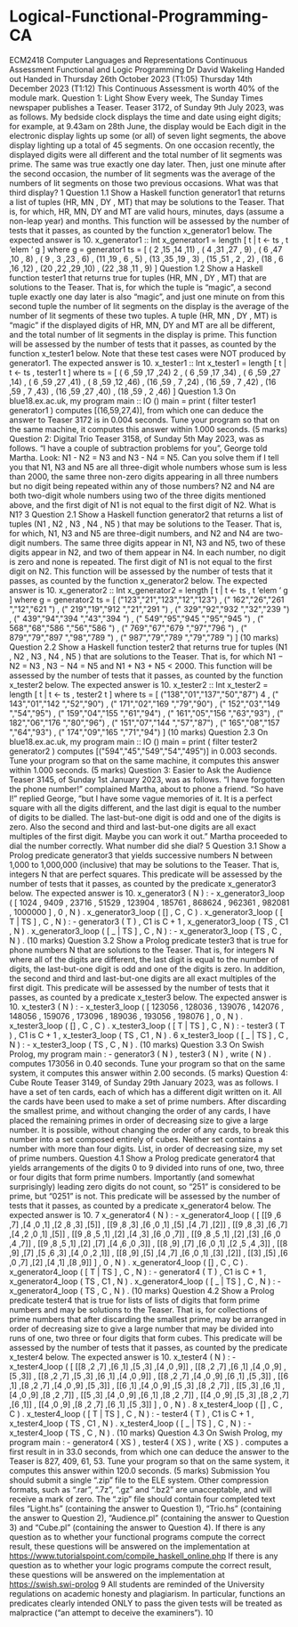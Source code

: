 # Logical-Functional-Programming-CA

ECM2418 Computer Languages and Representations
Continuous Assessment
Functional and Logic Programming
Dr David Wakeling
Handed out Handed in
Thursday 26th October 2023 (T1:05) Thursday 14th December 2023 (T1:12)
This Continuous Assessment is worth 40% of the module mark.
Question 1: Light Show
Every week, The Sunday Times newspaper publishes a Teaser. Teaser 3172, of Sunday
9th July 2023, was as follows.
My bedside clock displays the time and date using eight digits; for example,
at 9.43am on 28th June, the display would be
Each digit in the electronic display lights up some (or all) of seven light segments, the above display lighting up a total of 45 segments.
On one occasion recently, the displayed digits were all different and the total
number of lit segments was prime. The same was true exactly one day later.
Then, just one minute after the second occasion, the number of lit segments
was the average of the numbers of lit segments on those two previous occasions.
What was that third display?
1
Question 1.1
Show a Haskell function generator1 that returns a list of tuples (HR, MN , DY , MT)
that may be solutions to the Teaser. That is, for which, HR, MN, DY and MT are valid
hours, minutes, days (assume a non-leap year) and months.
This function will be assessed by the number of tests that it passes, as counted by the
function x_generator1 below. The expected answer is 10.
x_generator1 :: Int
x_generator1 =
length [ t | t <- ts , t ‘elem ‘ g ]
where
g = generator1
ts =
[ ( 2 ,15 ,14 ,11)
, ( 4 ,31 ,27 , 9)
, ( 6 ,47 ,10 , 8)
, ( 9 , 3 ,23 , 6)
, (11 ,19 , 6 , 5)
, (13 ,35 ,19 , 3)
, (15 ,51 , 2 , 2)
, (18 , 6 ,16 ,12)
, (20 ,22 ,29 ,10)
, (22 ,38 ,11 , 9)
]
Question 1.2
Show a Haskell function tester1 that returns true for tuples (HR, MN , DY , MT) that
are solutions to the Teaser. That is, for which the tuple is “magic”, a second tuple exactly
one day later is also “magic”, and just one minute on from this second tuple the number
of lit segments on the display is the average of the number of lit segments of these two
tuples. A tuple (HR, MN , DY , MT) is “magic” if the displayed digits of HR, MN, DY
and MT are all be different, and the total number of lit segments in the display is prime.
This function will be assessed by the number of tests that it passes, as counted by the function x_tester1 below. Note that these test cases were NOT produced by generator1.
The expected answer is 10.
x_tester1 :: Int
x_tester1 =
length [ t | t <- ts , tester1 t ]
where
ts =
[ ( 6 ,59 ,17 ,24)
2
, ( 6 ,59 ,17 ,34)
, ( 6 ,59 ,27 ,14)
, ( 6 ,59 ,27 ,41)
, ( 8 ,59 ,12 ,46)
, (16 ,59 , 7 ,24)
, (16 ,59 , 7 ,42)
, (16 ,59 , 7 ,43)
, (16 ,59 ,27 ,40)
, (18 ,59 , 2 ,46)
]
Question 1.3
On blue18.ex.ac.uk, my program
main :: IO ()
main =
print ( filter tester1 generator1 )
computes [(16,59,27,4)], from which one can deduce the answer to Teaser 3172 is
in 0.004 seconds. Tune your program so that on the same machine, it computes this
answer within 1.000 seconds.
(5 marks)
Question 2: Digital Trio
Teaser 3158, of Sunday 5th May 2023, was as follows.
“I have a couple of subtraction problems for you”, George told Martha. Look:
N1 - N2 = N3 and N3 - N4 = N5. Can you solve them if I tell you that N1,
N3 and N5 are all three-digit whole numbers whose sum is less than 2000, the
same three non-zero digits appearing in all three numbers but no digit being
repeated within any of those numbers? N2 and N4 are both two-digit whole
numbers using two of the three digits mentioned above, and the first digit of
N1 is not equal to the first digit of N2.
What is N1?
3
Question 2.1
Show a Haskell function generator2 that returns a list of tuples (N1 , N2 , N3 , N4 , N5 )
that may be solutions to the Teaser. That is, for which, N1, N3 and N5 are three-digit
numbers, and N2 and N4 are two-digit numbers. The same three digits appear in N1,
N3 and N5, two of these digits appear in N2, and two of them appear in N4. In each
number, no digit is zero and none is repeated. The first digit of N1 is not equal to the
first digit on N2.
This function will be assessed by the number of tests that it passes, as counted by the
function x_generator2 below. The expected answer is 10.
x_generator2 :: Int
x_generator2 =
length [ t | t <- ts , t ‘elem ‘ g ]
where
g = generator2
ts =
[ ("123","21","123","12","123")
, (" 162","26","261 ","12","621 ")
, (" 219","19","912 ","21","291 ")
, (" 329","92","932 ","32","239 ")
, (" 439","94","394 ","43","394 ")
, (" 549","95","945 ","95","945 ")
, (" 568","68","586 ","56","586 ")
, (" 769","67","679 ","97","796 ")
, (" 879","79","897 ","98","789 ")
, (" 987","79","789 ","79","789 ")
]
(10 marks)
Question 2.2
Show a Haskell function tester2 that returns true for tuples (N1 , N2 , N3 , N4 , N5 ) that
are solutions to the Teaser. That is, for which N1 − N2 = N3 , N3 − N4 = N5 and
N1 + N3 + N5 < 2000.
This function will be assessed by the number of tests that it passes, as counted by the
function x_tester2 below. The expected answer is 10.
x_tester2 :: Int
x_tester2 =
length [ t | t <- ts , tester2 t ]
where
ts =
[ ("138","01","137","50","87")
4
, (" 143","01","142 ","52","90")
, (" 171","02","169 ","79","90")
, (" 152","03","149 ","54","95")
, (" 159","04","155 ","61","94")
, (" 161","05","156 ","63","93")
, (" 182","06","176 ","80","96")
, (" 151","07","144 ","57","87")
, (" 165","08","157 ","64","93")
, (" 174","09","165 ","71","94")
]
(10 marks)
Question 2.3
On blue18.ex.ac.uk, my program
main :: IO ()
main =
print ( filter tester2 generator2 )
computes [("594","45","549","54","495")] in 0.003 seconds. Tune your program so
that on the same machine, it computes this answer within 1.000 seconds.
(5 marks)
Question 3: Easier to Ask the Audience
Teaser 3145, of Sunday 1st January 2023, was as follows.
“I have forgotten the phone number!” complained Martha, about to phone a
friend. “So have I!” replied George, “but I have some vague memories of it.
It is a perfect square with all the digits different, and the last digit is equal
to the number of digits to be dialled. The last-but-one digit is odd and one
of the digits is zero. Also the second and third and last-but-one digits are all
exact multiples of the first digit. Maybe you can work it out.”
Martha proceeded to dial the number correctly.
What number did she dial?
5
Question 3.1
Show a Prolog predicate generator3 that yields successive numbers N between 1,000 to
1,000,000 (inclusive) that may be solutions to the Teaser. That is, integers N that are
perfect squares.
This predicate will be assessed by the number of tests that it passes, as counted by the
predicate x_generator3 below. The expected answer is 10.
x_generator3 ( N ) : -
x_generator3_loop (
[ 1024 , 9409 , 23716 , 51529
, 123904 , 185761 , 868624 , 962361
, 982081 , 1000000 ] , 0 , N ) .
x_generator3_loop ( [] , C , C ) .
x_generator3_loop ( [ T | TS ] , C , N ) : -
generator3 ( T ) ,
C1 is C + 1 ,
x_generator3_loop ( TS , C1 , N ) .
x_generator3_loop ( [ _ | TS ] , C , N ) : -
x_generator3_loop ( TS , C , N ) .
(10 marks)
Question 3.2
Show a Prolog predicate tester3 that is true for phone numbers N that are solutions to
the Teaser. That is, for integers N where all of the digits are different, the last digit is
equal to the number of digits, the last-but-one digit is odd and one of the digits is zero.
In addition, the second and third and last-but-one digits are all exact multiples of the
first digit.
This predicate will be assessed by the number of tests that it passes, as counted by a
predicate x_tester3 below. The expected answer is 10.
x_tester3 ( N ) : -
x_tester3_loop (
[ 123056 , 128036 , 139076 , 142076
, 148056 , 159076 , 173096 , 189036
, 193056 , 198076 ] , 0 , N ) .
x_tester3_loop ( [] , C , C ) .
x_tester3_loop ( [ T | TS ] , C , N ) : -
tester3 ( T ) ,
C1 is C + 1 ,
x_tester3_loop ( TS , C1 , N ) .
6
x_tester3_loop ( [ _ | TS ] , C , N ) : -
x_tester3_loop ( TS , C , N ) .
(10 marks)
Question 3.3
On Swish Prolog, my program
main : -
generator3 ( N ) , tester3 ( N ) , write ( N ) .
computes 173056 in 0.40 seconds. Tune your program so that on the same system, it
computes this answer within 2.00 seconds.
(5 marks)
Question 4: Cube Route
Teaser 3149, of Sunday 29th January 2023, was as follows.
I have a set of ten cards, each of which has a different digit written on it. All
the cards have been used to make a set of prime numbers. After discarding
the smallest prime, and without changing the order of any cards, I have placed
the remaining primes in order of decreasing size to give a large number. It is
possible, without changing the order of any cards, to break this number into
a set composed entirely of cubes. Neither set contains a number with more
than four digits.
List, in order of decreasing size, my set of prime numbers.
Question 4.1
Show a Prolog predicate generator4 that yields arrangements of the digits 0 to 9 divided
into runs of one, two, three or four digits that form prime numbers. Importantly (and
somewhat surprisingly) leading zero digits do not count, so “251” is considered to be
prime, but “0251” is not.
This predicate will be assessed by the number of tests that it passes, as counted by a
predicate x_generator4 below. The expected answer is 10.
7
x_generator4 ( N ) : -
x_generator4_loop (
[ [[9 ,6 ,7] ,[4 ,0 ,1] ,[2 ,8 ,3] ,[5]]
, [[9 ,8 ,3] ,[6 ,0 ,1] ,[5] ,[4 ,7] ,[2]]
, [[9 ,8 ,3] ,[6 ,7] ,[4 ,2 ,0 ,1] ,[5]]
, [[9 ,8 ,5 ,1] ,[2] ,[4 ,3] ,[6 ,0 ,7]]
, [[9 ,8 ,5 ,1] ,[2] ,[3] ,[6 ,0 ,4 ,7]]
, [[9 ,8 ,5 ,1] ,[2] ,[7] ,[4 ,6 ,0 ,3]]
, [[8 ,9] ,[7] ,[6 ,0 ,1] ,[2 ,5 ,4 ,3]]
, [[8 ,9] ,[7] ,[5 ,6 ,3] ,[4 ,0 ,2 ,1]]
, [[8 ,9] ,[5] ,[4 ,7] ,[6 ,0 ,1] ,[3] ,[2]]
, [[3] ,[5] ,[6 ,0 ,7] ,[2] ,[4 ,1] ,[8 ,9]] ] , 0 , N ) .
x_generator4_loop ( [] , C , C ) .
x_generator4_loop ( [ T | TS ] , C , N ) : -
generator4 ( T ) ,
C1 is C + 1 ,
x_generator4_loop ( TS , C1 , N ) .
x_generator4_loop ( [ _ | TS ] , C , N ) : -
x_generator4_loop ( TS , C , N ) .
(10 marks)
Question 4.2
Show a Prolog predicate tester4 that is true for lists of lists of digits that form prime
numbers and may be solutions to the Teaser. That is, for collections of prime numbers
that after discarding the smallest prime, may be arranged in order of decreasing size to
give a large number that may be divided into runs of one, two three or four digits that
form cubes.
This predicate will be assessed by the number of tests that it passes, as counted by the
predicate x_tester4 below. The expected answer is 10.
x_tester4 ( N ) : -
x_tester4_loop (
[ [[8 ,2 ,7] ,[6 ,1] ,[5 ,3] ,[4 ,0 ,9]]
, [[8 ,2 ,7] ,[6 ,1] ,[4 ,0 ,9] ,[5 ,3]]
, [[8 ,2 ,7] ,[5 ,3] ,[6 ,1] ,[4 ,0 ,9]]
, [[8 ,2 ,7] ,[4 ,0 ,9] ,[6 ,1] ,[5 ,3]]
, [[6 ,1] ,[8 ,2 ,7] ,[4 ,0 ,9] ,[5 ,3]]
, [[6 ,1] ,[4 ,0 ,9] ,[5 ,3] ,[8 ,2 ,7]]
, [[5 ,3] ,[6 ,1] ,[4 ,0 ,9] ,[8 ,2 ,7]]
, [[5 ,3] ,[4 ,0 ,9] ,[6 ,1] ,[8 ,2 ,7]]
, [[4 ,0 ,9] ,[5 ,3] ,[8 ,2 ,7] ,[6 ,1]]
, [[4 ,0 ,9] ,[8 ,2 ,7] ,[6 ,1] ,[5 ,3]] ] , 0 , N ) .
8
x_tester4_loop ( [] , C , C ) .
x_tester4_loop ( [ T | TS ] , C , N ) : -
tester4 ( T ) ,
C1 is C + 1 ,
x_tester4_loop ( TS , C1 , N ) .
x_tester4_loop ( [ _ | TS ] , C , N ) : -
x_tester4_loop ( TS , C , N ) .
(10 marks)
Question 4.3
On Swish Prolog, my program
main : -
generator4 ( XS ) , tester4 ( XS ) , write ( XS ) .
computes a first result in in 33.0 seconds, from which one can deduce the answer to the
Teaser is 827, 409, 61, 53. Tune your program so that on the same system, it computes
this answer within 120.0 seconds.
(5 marks)
Submission
You should submit a single “.zip” file to the ELE system. Other compression formats,
such as “.rar”, “.7z”, “.gz” and “.bz2” are unacceptable, and will receive a mark of zero.
The “.zip” file should contain four completed text files “Light.hs” (containing the answer
to Question 1), “Trio.hs” (containing the answer to Question 2), “Audience.pl” (containing the answer to Question 3) and “Cube.pl” (containing the answer to Question 4).
If there is any question as to whether your functional programs compute the correct result,
these questions will be answered on the implementation at
https://www.tutorialspoint.com/compile_haskell_online.php
If there is any question as to whether your logic programs compute the correct result,
these questions will be answered on the implementation at
https://swish.swi-prolog
9
All students are reminded of the University regulations on academic honesty
and plagiarism.
In particular, functions an predicates clearly intended ONLY to pass the given
tests will be treated as malpractice (“an attempt to deceive the examiners”).
10
